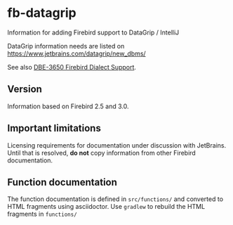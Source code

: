 # fb-datagrip

Information for adding Firebird support to DataGrip / IntelliJ

DataGrip information needs are listed on https://www.jetbrains.com/datagrip/new_dbms/

See also [DBE-3650 Firebird Dialect Support](https://youtrack.jetbrains.com/issue/DBE-3650).

## Version

Information based on Firebird 2.5 and 3.0.

## Important limitations

Licensing requirements for documentation under discussion with JetBrains. 
Until that is resolved, **do not** copy information from other Firebird documentation.

## Function documentation

The function documentation is defined in `src/functions/` and converted to HTML fragments using asciidoctor.
Use `gradlew` to rebuild the HTML fragments in `functions/`

